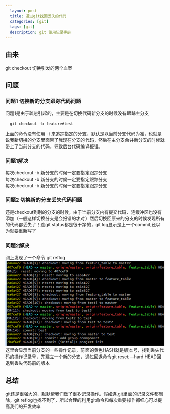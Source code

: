 ```yaml
---
  layout: post
  title: 通过git找回丢失的代码
  categories: [git]
  tags: [git]
  description: git 使用记录手册
---
```


## 由来

git checkout 切换引发的两个血案

## 问题

### 问题1 切换新的分支跟踪代码问题

问题1是由于疏忽引起的，主要是在切换代码新分支的时候没有跟踪主分支
```
  git checkout -b feature#test
```
上面的命令没有使用 -t 来追踪指定的分支，默认是以当前分支代码为准，也就是说我新切换的分支里面带了我现在分支的代码，然后在主分支合并新分支的时候就带上了当前分支的代码，导致后台代码编译报错。

### 问题1解决
每次checkout -b 新分支的时候一定要指定跟踪分支 <br>
每次checkout -b 新分支的时候一定要指定跟踪分支 <br>
每次checkout -b 新分支的时候一定要指定跟踪分支

### 问题2 切换新的分支丢失代码问题

还是checkout到别的分支的时候，由于当前分支内有提交代码，连缓冲区也没有添加（一般这样切换分支是会报错的才对）然后切换回原来的分支的时候发现所有的代码都丢失了！连git status都是很干净的，git log显示是上一个commit,还以为就要重新写了

### 问题2解决
网上发现了一个命令 git reflog
![git reflog](/images/git/git_reflog.png "git")
这里会显示当前分支的一些操作记录，前面的黄色HASH就是版本号，找到丢失代码的操作记录号，先建立一个新的分支，通过回退命令git reset --hard HEAD回退到丢失代码前的版本

## 总结
git还是很强大的，默默帮我们做了很多记录操作。假如连.git里面的记录文件都删除，git reflog也找不到了，所以合理的利用git命令和每次重要操作都细心可以提高我们的开发效率
